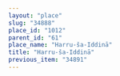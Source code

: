 ```yaml
---
layout: "place"
slug: "34888"
place_id: "1012"
parent_id: "61"
place_name: "Harru-ša-Iddinā"
title: "Harru-ša-Iddinā"
previous_item: "34891"
---
```

